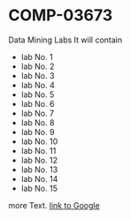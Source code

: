 # COMP-03673
Data Mining Labs
It will contain
* lab No. 1
* lab No. 2
* lab No. 3
* lab No. 4
* lab No. 5
* lab No. 6
* lab No. 7
* lab No. 8
* lab No. 9
* lab No. 10
* lab No. 11
* lab No. 12
* lab No. 13
* lab No. 14
* lab No. 15

more Text.
[link to Google](http://www.google.com)

